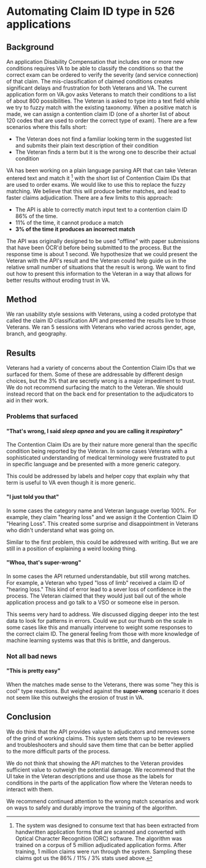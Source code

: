 # Automating Claim ID type in 526 applications

## Background

An application Disability Compensation that includes one or more new conditions requires VA to be able to classify the conditions so that the correct exam can be ordered to verify the severity (and service connection) of that claim. The mis-classification of claimed conditions creates significant delays and frustration for both Veterans and VA. The current application form on VA.gov asks Veterans to match their conditions to a list of about 800 possibilities. The Veteran is asked to type into a text field while we try to fuzzy match with the existing taxonomy. When a positive match is made, we can assign a contention claim ID (one of a shorter list of about 120 codes that are used to order the correct type of exam). There are a few scenarios where this falls short:

- The Veteran does not find a familiar looking term in the suggested list and submits their plain text description of their condition
- The Veteran finds a term but it is the wrong one to describe their actual condition



VA has been working on a plain language parsing API that can take Veteran entered text and match it [^1] with the short list of Contention Claim IDs that are used to order exams. We would like to use this to replace the fuzzy matching. We believe that this will produce better matches, and lead to faster claims adjudication. There are a few limits to this approach:

- The API is able to correctly match input text to a contention claim ID 86% of the time.
- 11% of the time, it cannot produce a match
- **3% of the time it produces an incorrect match**



The API was originally designed to be used "offline" with paper submissions that have been OCR'd before being submitted to the process. But the response time is about 1 second. We hypothesize that we could present the Veteran with the API's result and the Veteran could help guide us in the relative small number of situations that the result is wrong. We want to find out how to present this information to the Veteran in a way that allows for better results without eroding trust in VA.



## Method

We ran usability style sessions with Veterans, using a coded prototype that called the claim ID classification API and presented the results live to those Veterans. We ran 5 sessions with Veterans who varied across gender, age, branch, and geography.



## Results

Veterans had a variety of concerns about the Contention Claim IDs that we surfaced for them. Some of these are addressable by different design choices, but the 3% that are secretly wrong is a major impediment to trust. We do not recommend surfacing the match to the Veteran. We should instead record that on the back end for presentation to the adjudicators to aid in their work.

### Problems that surfaced

#### "That's wrong, I said *sleep apnea* and you are calling it *respiratory*"

The Contention Claim IDs are by their nature more general than the specific condition being reported by the Veteran. In some cases Veterans with a sophisticated understanding of medical terminology were frustrated to put in specific language and be presented with a more generic category.

This could be addressed by labels and helper copy that explain why that term is useful to VA even though it is more generic. 



#### "I just told you that"

In some cases the category name and Veteran language overlap 100%. For example, they claim "hearing loss" and we assign it the Contention Claim ID "Hearing Loss". This created some surprise and disappointment in Veterans who didn't understand what was going on.

Similar to the first problem, this could be addressed with writing. But we are still in a position of explaining a weird looking thing.



#### "Whoa, that's super-wrong"

In some cases the API returned understandable, but still wrong matches. For example, a Veteran who typed "loss of limb" received a claim ID of "hearing loss." This kind of error lead to a sever loss of confidence in the process. The Veteran claimed that they would just bail out of the whole application process and go talk to a VSO or someone else in person.

This seems very hard to address. We discussed digging deeper into the test data to look for patterns in errors. Could we put our thumb on the scale in some cases like this and manually intervene to weight some responses to the correct claim ID. The general feeling from those with more knowledge of machine learning systems was that this is brittle, and dangerous.

### Not all bad news

#### "This is pretty easy"

When the matches made sense to the Veterans, there was some "hey this is cool" type reactions. But weighed against the **super-wrong** scenario it does not seem like this outweighs the erosion of trust in VA.



## Conclusion

We do think that the API provides value to adjudicators and removes some of the grind of working claims. This system sets them up to be reviewers and troubleshooters and should save them time that can be better applied to the more difficult parts of the process. 

We do not think that showing the API matches to the Veteran provides sufficient value to outweigh the potential damage. We recommend that the UI take in the Veteran descriptions and use those as the labels for conditions in the parts of the application flow where the Veteran needs to interact with them. 

We recommend continued attention to the wrong match scenarios and work on ways to safely and durably improve the training of the algorithm.



[^1]: The system was designed to consume text that has been extracted from handwritten application forms that are scanned and converted with Optical Character Recognition (ORC) software. The algorithm was trained on a corpus of 5 million adjudicated application forms. After training, 1 million claims were run through the system. Sampling these claims got us the 86% / 11% / 3% stats used above.


